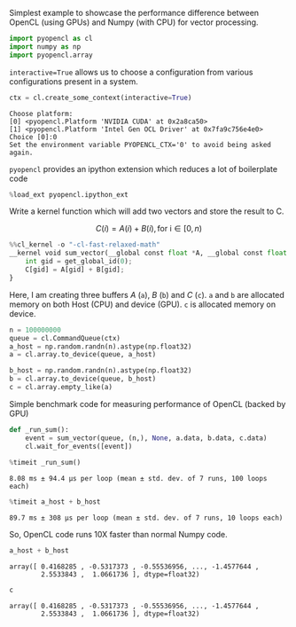 Simplest example to showcase the performance difference between OpenCL (using GPUs) and Numpy (with CPU) for vector processing.


```python
import pyopencl as cl
import numpy as np
import pyopencl.array
```

`interactive=True` allows us to choose a configuration from various configurations present in a system.


```python
ctx = cl.create_some_context(interactive=True)
```

    Choose platform:
    [0] <pyopencl.Platform 'NVIDIA CUDA' at 0x2a8ca50>
    [1] <pyopencl.Platform 'Intel Gen OCL Driver' at 0x7fa9c756e4e0>
    Choice [0]:0
    Set the environment variable PYOPENCL_CTX='0' to avoid being asked again.


`pyopencl` provides an ipython extension which reduces a lot of boilerplate code


```python
%load_ext pyopencl.ipython_ext
```

Write a kernel function which will add two vectors and store the result to C.

$$
    C(i) = A(i) + B(i), \text{for i} \in [0, n)
$$


```python
%%cl_kernel -o "-cl-fast-relaxed-math"
__kernel void sum_vector(__global const float *A, __global const float *B, __global float *C) {
    int gid = get_global_id(0);
    C[gid] = A[gid] + B[gid];
}
```

Here, I am creating three buffers $A$ (`a`), $B$ (`b`) and $C$ (`c`). `a` and `b` are allocated memory on both Host (CPU) and device (GPU). `c` is allocated memory on device.


```python
n = 100000000
queue = cl.CommandQueue(ctx)
a_host = np.random.randn(n).astype(np.float32)
a = cl.array.to_device(queue, a_host)

b_host = np.random.randn(n).astype(np.float32)
b = cl.array.to_device(queue, b_host)
c = cl.array.empty_like(a)
```

Simple benchmark code for measuring performance of OpenCL (backed by GPU)


```python
def _run_sum():
    event = sum_vector(queue, (n,), None, a.data, b.data, c.data)
    cl.wait_for_events([event])
    
%timeit _run_sum()
```

    8.08 ms ± 94.4 µs per loop (mean ± std. dev. of 7 runs, 100 loops each)



```python
%timeit a_host + b_host
```

    89.7 ms ± 308 µs per loop (mean ± std. dev. of 7 runs, 10 loops each)


So, OpenCL code runs 10X faster than normal Numpy code.


```python
a_host + b_host
```




    array([ 0.4168285 , -0.5317373 , -0.55536956, ..., -1.4577644 ,
            2.5533843 ,  1.0661736 ], dtype=float32)




```python
c
```




    array([ 0.4168285 , -0.5317373 , -0.55536956, ..., -1.4577644 ,
            2.5533843 ,  1.0661736 ], dtype=float32)




```python

```
